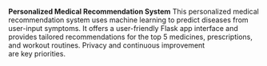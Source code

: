 **Personalized Medical Recommendation System**
This personalized medical recommendation system uses machine learning to predict diseases from user-input symptoms. It offers a user-friendly Flask app interface and provides tailored recommendations for the top 5 medicines, prescriptions, and workout routines. Privacy and continuous improvement are key priorities.
